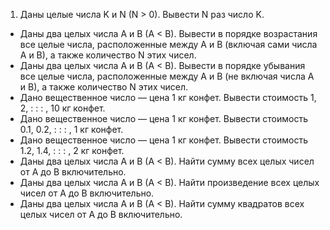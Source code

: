 1. Даны целые числа K и N (N > 0). Вывести N раз число K.
* Даны два целых числа A и B (A < B). Вывести в порядке возрастания все целые числа, расположенные между A и B (включая сами числа A и B), а также количество N этих чисел.
* Даны два целых числа A и B (A < B). Вывести в порядке убывания все целые числа, расположенные между A и B (не включая числа A и B), а также количество N этих чисел.
* Дано вещественное число — цена 1 кг конфет. Вывести стоимость 1, 2, : : : , 10 кг конфет.
* Дано вещественное число — цена 1 кг конфет. Вывести стоимость 0.1, 0.2, : : : , 1 кг конфет.
* Дано вещественное число — цена 1 кг конфет. Вывести стоимость 1.2, 1.4, : : : , 2 кг конфет.
* Даны два целых числа A и B (A < B). Найти сумму всех целых чисел от A до B включительно.
* Даны два целых числа A и B (A < B). Найти произведение всех целых чисел от A до B включительно.
* Даны два целых числа A и B (A < B). Найти сумму квадратов всех целых чисел от A до B включительно.
